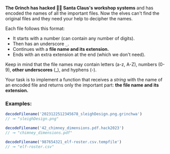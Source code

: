 **The Grinch has hacked 🏴‍☠️ Santa Claus's workshop systems** and has encoded the names of all the important files. Now the elves can't find the original files and they need your help to decipher the names.

Each file follows this format:

* It starts with a number (can contain any number of digits).
* Then has an underscore `_`.
* Continues with a **file name and its extension.**
* Ends with an extra extension at the end (which we don't need).

Keep in mind that the file names may contain letters (a-z, A-Z), numbers (0-9), **other underscores** (\_), and hyphens (-).

Your task is to implement a function that receives a _string_ with the name of an encoded file and returns only the important part: **the file name and its extension.**

### Examples:

```javascript
decodeFilename('2023122512345678_sleighDesign.png.grinchwa')
// ➞ "sleighDesign.png"

decodeFilename('42_chimney_dimensions.pdf.hack2023')
// ➞ "chimney_dimensions.pdf"

decodeFilename('987654321_elf-roster.csv.tempfile')
// ➞ "elf-roster.csv"
```